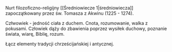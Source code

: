 Nurt filozoficzno-religijny [[Średniowiecze 1|średniowiecza]] zapoczątkowany przez św. Tomasza z Akwinu (1225 - 1274).

Człwowiek - jedność ciała z duchem.
Cnota, rozumowanie, walka z pokusami.
Człowiek dąży do zbawienia poprzez wysiłek duchowy, poznanie świata, wiarę, Biblię, rozum.

Łącz elementy tradycji chrześcijańskiej i antycznej.